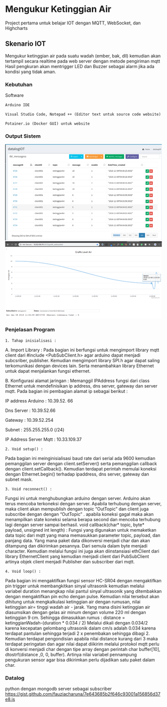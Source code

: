 # Mengukur Ketinggian Air
Project pertama untuk belajar IOT dengan MQTT, WebSocket, dan Highcharts

## Skenario IOT

Mengukur ketinggian air pada suatu wadah (ember, bak, dll) kemudian akan tertampil secara realtime pada web server dengan metode pengiriman mqtt
Hasil pengkuran akan mentrigger LED dan Buzzer sebagai alarm jika ada kondisi yang tidak aman. 
### Kebutuhan

Software

```
Arduino IDE 
```
```
Visual Studio Code, Notepad ++ (Editor text untuk source code website)
```
```
Potainer.io (Docker GUI) untuk website
```

### Output Sistem 
![alt text](https://github.com/fauziacharuna/MengukurKetinggianAir/blob/master/image/datalog.png)
![alt text](https://github.com/fauziacharuna/MengukurKetinggianAir/blob/master/image/grafik.png)



### Penjelasan Program 
```
1. Tahap inisialisasi : 
```
A. Import Library :
Pada bagian ini berfungsi untuk mengimport library mqtt client dari #include <PubSubClient.h> agar arduino dapat menjadi subcsriber, publisher. 
Kemudian mengimport library SPI.h agar dapat saling terkomunikasi dengan devices lain. Serta menambahkan library Ethernet untuk dapat menjalankan fungsi ethernet. 

B. Konfigurasi alamat jaringan : 
Memanggil IPAddress fungsi dari class Ethernet untuk mendefinisikan ip address, dns server, gateway dan server mqtt. Pada bagian ini pembagian alamat ip sebagai berikut : 

IP address Arduino : 10.39.52. 66

Dns Server : 10.39.52.66

Gateway : 10.39.52.254

Subnet : 255.255.255.0 (/24)

IP Address Server Mqtt : 10.33.109.37

```
2. Void setup() : 
```
Pada bagian ini meinginisialisasi baud rate dari serial ada 9600 kemudian pemanggilan server dengan client.setServer() serta pemanggilan callback dengan client.setCallback(). 
Kemudian terdapat perintah memulai koneksi dengan Ethernet.begin() terhadap ipaddress, dns server, gateway dan subnet mask. 

```
3. Void reconnect() : 
```
Fungsi ini untuk menghubungkan arduino dengan server. Arduino akan terus mencoba terkoneksi dengan server. Apabila terhubung dengan server, maka client akan mempublish dengan topic “OutTopic” 
dan client juga subscribe dengan dengan “OutTopic” . apabila koneksi gagal maka akan menampilkan state koneksi selama berapa second dan mencoba terhubung lagi dengan server sampai berhasil. 
void callback(char* topic, byte* payload, unsigned int length) : 
Fungsi yang digunakan untuk memaketkan data topic dari mqtt yang mana memasukkan parameter topic, payload, dan panjang data. Yang mana paket data dikonversi menjadi char dan akan ditampung dan dikirimkan pesannya. 
Dari semula dalam byte menjadi character. Kemudian melalui fungsi ini juga akan diinstansiasi ethClient dari library EthernetClient yang kemudian menjadi client dari PubSubClient artinya objek client menjadi Publisher dan subscriber dari mqtt. 

```
4. Void loop() : 
```
Pada bagian ini mengaktifkan fungsi sensor HC-SR04 dengan mengaktifkan pin trigger untuk membangkitkan sinyal ultrasonik kemudian melalui variabel duration menangkap nilai pantul sinyal ultrasonik yang ditembakkan dengan mengaktifkan pin echo dengan pulse.
Kemudian nilai tersebut akan dihitung untuk mengkalkulasi ketinggian air dengan rumusan, nilai ketinggian air= tinggi wadah air - jarak. Yang mana disini ketinggian air diasumsikan dengan gelas air minum dengan volume 220 ml dengan ketinggian 9 cm. Sehingga dimasukkan rumus :
distance = ketinggianWadah-(duration * 0.034 / 2)
Melalui dikali dengan 0.034/2 karena kecepatan gelombang ultrasonik dalam cm/s adalah 0.034 karena terdapat pantulan sehingga terjadi 2 x penembakan sehingga dibagi 2.
Kemudian terdapat pengondisian apabila nilai distance kurang dari 3 maka terdapat peringatan dan agar nilai dapat diikirim melalui protokol mqtt perlu di konversi menjadi char dengan tipe array dengan perintah char buffer[10],  dtostrf(distance ,0, 0, buffer). 
Artinya nilai variabel pennampung pengukuran sensor agar bisa dikirimkan perlu dijadikan satu paket dalam char. 

### Datalog 
python dengan mongodb server sebagai subscriber
https://gist.github.com/fauziacharuna/7e643685b2f646c93001a156856d37e8.js

